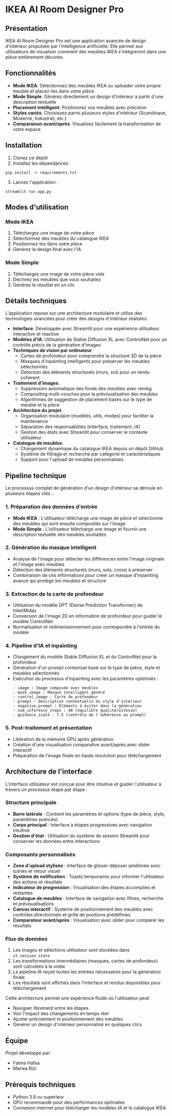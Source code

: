 # IKEA AI Room Designer Pro

## Présentation

IKEA AI Room Designer Pro est une application avancée de design d'intérieur propulsée par l'intelligence artificielle. Elle permet aux utilisateurs de visualiser comment des meubles IKEA s'intégreront dans une pièce entièrement décorée.

## Fonctionnalités

- **Mode IKEA**: Sélectionnez des meubles IKEA ou uploader votre propre meuble et placez-les dans votre pièce
- **Mode Simple**: Générez directement un design d'intérieur à partir d'une description textuelle
- **Placement intelligent**: Positionnez vos meubles avec précision
- **Styles variés**: Choisissez parmi plusieurs styles d'intérieur (Scandinave, Moderne, Industriel, etc.)
- **Comparaison avant/après**: Visualisez facilement la transformation de votre espace

## Installation

1. Clonez ce dépôt
2. Installez les dépendances:
```
pip install -r requirements.txt
```
3. Lancez l'application:
```
streamlit run app.py
```

## Modes d'utilisation

### Mode IKEA
1. Téléchargez une image de votre pièce
2. Sélectionnez des meubles du catalogue IKEA
3. Positionnez-les dans votre pièce
4. Générez le design final avec l'IA

### Mode Simple
1. Téléchargez une image de votre pièce vide
2. Décrivez les meubles que vous souhaitez
3. Générez le résultat en un clic

## Détails techniques

L'application repose sur une architecture modulaire et utilise des technologies avancées pour créer des designs d'intérieur réalistes:

- **Interface**: Développée avec Streamlit pour une expérience utilisateur interactive et réactive
- **Modèles d'IA**: Utilisation de Stable Diffusion XL avec ControlNet pour un contrôle précis de la génération d'images
- **Techniques de vision par ordinateur**:
  - Cartes de profondeur pour comprendre la structure 3D de la pièce
  - Masques d'inpainting intelligents pour préserver les meubles sélectionnés
  - Détection des éléments structurels (murs, sol) pour un rendu cohérent
- **Traitement d'images**:
  - Suppression automatique des fonds des meubles avec rembg
  - Compositing multi-couches pour la prévisualisation des meubles
  - Algorithmes de suggestion de placement basés sur le type de meuble et la pièce
- **Architecture du projet**:
  - Organisation modulaire (modèles, utils, modes) pour faciliter la maintenance
  - Séparation des responsabilités (interface, traitement, IA)
  - Gestion des états avec Streamlit pour conserver le contexte utilisateur
- **Catalogue de meubles**:
  - Chargement dynamique du catalogue IKEA depuis un dépôt GitHub
  - Système de filtrage et recherche par catégorie et caractéristiques
  - Support pour l'upload de meubles personnalisés

## Pipeline technique

Le processus complet de génération d'un design d'intérieur se déroule en plusieurs étapes clés :

### 1. Préparation des données d'entrée
- **Mode IKEA** : L'utilisateur télécharge une image de pièce et sélectionne des meubles qui sont ensuite composités sur l'image
- **Mode Simple** : L'utilisateur télécharge une image et fournit une description textuelle des meubles souhaités

### 2. Génération du masque intelligent
- Analyse de l'image pour détecter les différences entre l'image originale et l'image avec meubles
- Détection des éléments structurels (murs, sols, coins) à préserver
- Combinaison de ces informations pour créer un masque d'inpainting avancé qui protège les meubles et structure

### 3. Extraction de la carte de profondeur
- Utilisation du modèle DPT (Dense Prediction Transformer) de Intel/Midas
- Conversion de l'image 2D en information de profondeur pour guider le modèle ControlNet
- Normalisation et redimensionnement pour correspondre à l'entrée du modèle

### 4. Pipeline d'IA et inpainting
- Chargement du modèle Stable Diffusion XL et du ControlNet pour la profondeur
- Génération d'un prompt contextuel basé sur le type de pièce, style et meubles sélectionnés
- Exécution du processus d'inpainting avec les paramètres optimisés :
  ```
  - image : Image composée avec meubles
  - mask_image : Masque intelligent généré
  - control_image : Carte de profondeur
  - prompt : Description contextuelle du style d'intérieur
  - negative_prompt : Éléments à éviter dans la génération
  - num_inference_steps : 40 (équilibre qualité/vitesse)
  - guidance_scale : 7.5 (contrôle de l'adhérence au prompt)
  ```

### 5. Post-traitement et présentation
- Libération de la mémoire GPU après génération
- Création d'une visualisation comparative avant/après avec slider interactif
- Préparation de l'image finale en haute résolution pour téléchargement

## Architecture de l'interface

L'interface utilisateur est conçue pour être intuitive et guider l'utilisateur à travers un processus étape par étape :

### Structure principale
- **Barre latérale** : Contient les paramètres et options (type de pièce, style, paramètres avancés)
- **Corps principal** : Interface à étapes progressives avec navigation intuitive
- **Gestion d'état** : Utilisation du système de session Streamlit pour conserver les données entre interactions

### Composants personnalisés
- **Zone d'upload stylisée** : Interface de glisser-déposer améliorée avec icônes et retour visuel
- **Système de notification** : Toasts temporaires pour informer l'utilisateur des actions et résultats
- **Indicateur de progression** : Visualisation des étapes accomplies et restantes
- **Catalogue de meubles** : Interface de navigation avec filtres, recherche et prévisualisations
- **Canvas interactif** : Système de positionnement des meubles avec contrôles directionnels et grille de positions prédéfinies
- **Comparateur avant/après** : Visualisation avec slider pour comparer les résultats

### Flux de données
1. Les images et sélections utilisateur sont stockées dans `st.session_state`
2. Les transformations intermédiaires (masques, cartes de profondeur) sont calculées à la volée
3. Le pipeline IA reçoit toutes les entrées nécessaires pour la génération finale
4. Les résultats sont affichés dans l'interface et rendus disponibles pour téléchargement

Cette architecture permet une expérience fluide où l'utilisateur peut:
- Naviguer librement entre les étapes
- Voir l'impact des changements en temps réel
- Ajuster précisément le positionnement des meubles
- Générer un design d'intérieur personnalisé en quelques clics

## Équipe

Projet développé par:
- Fatma Hafsa
- Marwa Rizi

## Prérequis techniques

- Python 3.8 ou supérieur
- GPU recommandé pour des performances optimales
- Connexion internet pour télécharger les modèles IA et le catalogue IKEA
